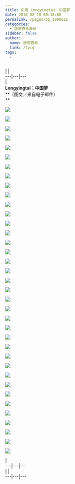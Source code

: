 ```yaml
---
title: 引用 Longyingtai：中国梦
date: 2010-08-18 00:18:00
permalink: /pages/bb_1000622
categories: 
  - 唐院春秋备份
sidebar: false
author: 
  name: 唐院春秋
  link: /tycq
tags: 
  - 
---
```


|  |  
---|---|---  
|  
**Longyingtai：中国梦**  
 **（图文／来自电子邮件）  
**  

![](/pic/img.ph.126.net_Db-7PsC_8kK2pZcDaLxnow==_3743054240298556278.jpg)

![](/pic/img.ph.126.net_HuqI-rbnlk4k3jZX32gZUQ==_1537697797770769324.jpg)

![](/pic/img775.ph.126.net_CzybUfBq26uYcXctxK5fbQ==_4854880398305501929.jpg)

![](/pic/img.ph.126.net_AlOMDqpCta9Qs77GUIbfcQ==_2306968909120926176.jpg)

![](/pic/img308.ph.126.net_NGps2WhHUVVYloA-BUH-LQ==_3893924827815451198.jpg)

![](/pic/img.ph.126.net_M0ZbYCtEe8cAlh91XSXpZA==_3714062317697409186.jpg)

![](/pic/img763.ph.126.net_XJumC45rml1qiNcSGyQ1BA==_4818007176356406783.jpg)

![](/pic/img769.ph.126.net_ukJ-9dXAtQ-0kRMEAQr8ew==_4889220345464101808.jpg)

![](/pic/img775.ph.126.net_LMTMissFnCuzabtwyTFDdA==_4852628598491816791.jpg)

![](/pic/img762.ph.126.net_NM1N2upakspMtO89g4hSIA==_4942419116062415866.jpg)

![](/pic/img775.ph.126.net_V2V5faUh-7otMPHvc3Jleg==_4863043172630110578.jpg)

![](/pic/img.ph.126.net_Hcd-h2QBQrH4-HVlpV5HAw==_2310628083818229317.jpg)

![](/pic/img762.ph.126.net_PcgZCMHH_Rnq7LkHShXrng==_4928626842203593723.jpg)

![](/pic/img769.ph.126.net_lsmFFgn5x2t2yQnFrndHtQ==_4878242821372386319.jpg)

  

![](/pic/img305.ph.126.net_4y_YIvYA0H1idmwFCvWuuQ==_3763320438621695195.jpg)

![](/pic/img.ph.126.net_x_yE39tgMi4wqhBjWzvi7Q==_3706743968302931396.jpg)

![](/pic/img313.ph.126.net_2qKdS_Eiq32p9S-356rcpA==_3670715171284181178.jpg)

![](/pic/img.ph.126.net_OGpE87HBmkZWvFgskuxbcA==_3269050379519006110.jpg)

![](/pic/img.ph.126.net_awY0A1DzfHA-qJ9j4PZR9Q==_3219229308641263369.jpg)

![](/pic/img.ph.126.net_ZBjFPJihe5r5wgwaUa7G3Q==_3294101652446255180.jpg)

![](http://img.ph.126.net/kgIqJIFmqn8Nk6HqWYIV3g==/3733202616113735245.jpg)

![](/pic/img775.ph.126.net_VBcOf3G9rzEzBB3BTmU82g==_4847843523887735202.jpg)

![](/pic/img.ph.126.net_oTlSWzOM1aW72K8yuw3KiA==_3242591731708168780.jpg)

![](/pic/img313.ph.126.net_B9nCc7A6KZEQMx3XoK53yg==_3671278121237602512.jpg)

![](/pic/img.ph.126.net_Gs16AZSWPysPVToaIbXIqQ==_3208533259525063303.jpg)

![](/pic/img.ph.126.net_-gA6vxI-nTc6FO88rGEvgQ==_2331175757118121071.jpg)

![](/pic/img.ph.126.net_dcMW7s8gcNEKOWX95GOCHA==_3704773643465956854.jpg)

![](/pic/img.ph.126.net_px16tVcIcQNj0RIfaPTS0w==_3233584532453471063.jpg)

![](/pic/img306.ph.126.net_rFAv73HqWxKkWQ8L3wFrHw==_3852829481215695757.jpg)

![](/pic/img767.ph.126.net_tSzFDq-qutcrdWKFeivyBw==_4919619642948852833.jpg)

![](/pic/img308.ph.126.net_PkYmLE9DnYdtq0DT73qX1Q==_3910813326418089616.jpg)

![](/pic/img769.ph.126.net__JM4N_gjBPZWTcYe_rVsVg==_4875146596628569333.jpg)

![](/pic/img.ph.126.net_Ak9llcCUypTNGdHRHNLVVA==_3353492872531724650.jpg)

![](/pic/img306.ph.126.net_ZqdIqRMKvLUpW0nLCwpFOw==_3868310604934781452.jpg)

![](/pic/img.ph.126.net_yUR0R7t_DovKEnGBEGrHZg==_3693514644397530686.jpg)

![](/pic/img.ph.126.net_KLAcEDjhpPA-ptdhnOb2xg==_3410069342850594709.jpg)

![](/pic/img308.ph.126.net_CBDYZM5WicBS3bbXDE3xTw==_3898428427442821715.jpg)

  
  
|  
---|---|---  
|  |  
---|---|---